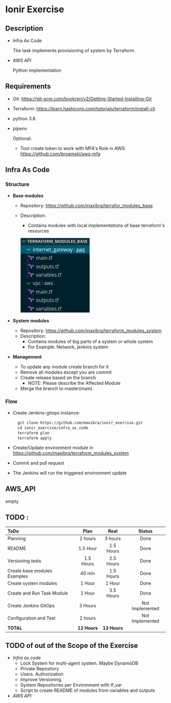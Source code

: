 # Ionir Exercise

## Description
* Infra As Code

    The task implements provisioning of system by Terraform.

* AWS API

    Python implementation
## Requirements
* Git: https://git-scm.com/book/en/v2/Getting-Started-Installing-Git
* Terraform: https://learn.hashicorp.com/tutorials/terraform/install-cli
* python 3.8
* pipenv

    Optional:

    * Tool create token to work with MFA's Role in AWS: https://github.com/broamski/aws-mfa
## __Infra As Code__
### Structure
* __Base modules__

    * Repository: https://github.com/maxibra/terrafor_modules_base
    * Description:
        * Contains modules with local implementations of base terraform's resources

        ![image info](./images/Terraform_Base_structure.png)

* __System modules__
    * Repository: https://github.com/maxibra/terraform_modules_system
    * Description:
        * Contains modules of big parts of a system or whole system 
        * For Example: Network, jenkins system
* __Management__
    * To update any module create branch for it
    * Remove all modules except you are commit
    * Create release based on the branch
        * NOTE: Please describe the Affected Module
    * Merge the branch to master(main)

### Flow
* Create Jenkins-gitops instance:

        git clone https://github.com/maxibra/ionir_exercise.git
        cd ionir_exercise/infra_as_code
        terraform plan
        terraform apply

* Create/Update environment module in https://github.com/maxibra/terraform_modules_system
* Commit and pull request
* The Jenkins will run the triggered environment update


## __AWS_API__

empty

## __TODO__ :
|ToDo|Plan|Real|Status|
| :- | :-: | :-: | :-: |
| Planning| 2 hours |3 hours|Done|
| README| 1.5 Hour |1.5 Hours |Done|
| Versioning tests | 1.5 Hours| 2.5 Hours| Done|
| Create base modules Examples | 40 min | 1.5 Hours |Done|
| Create system modules | 1 Hour| 1 Hour|Done|
| Create and Run Task Module | 1 Hour |3.5 Hours | Done |
| Create Jenkins GitOps| 3 Hours ||Not Implemented|
| Configuration and Test | 2 hours ||Not Implemented|
| **TOTAL**| **12 Hours** |**13 Hours**||

## __TODO of out of the Scope of the Exercise__
* _Infra as code_
    * Lock System for multi-agent system. Maybe DynamoDB
    * Private Repository
    * Users. Authorization
    * Improve Versioning.
    * System Repositories per Environment with tf_var
    * Script to create README of modules from variables and outputs
* _AWS API_

